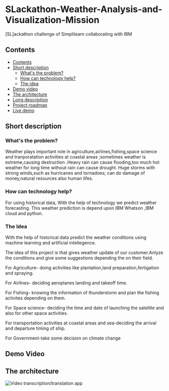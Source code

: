 # SLackathon-Weather-Analysis-and-Visualization-Mission
  [SL]ackathon challenge of Simplilearn collaborating with IBM

## Contents
 - [Contents](#contents)
  - [Short description](#short-description)
    - [What's the problem?](#whats-the-problem)
    - [How can technology help?](#how-can-technology-help)
    - [The idea](#the-idea)
  - [Demo video](#demo-video)
  - [The architecture](#the-architecture)
  - [Long description](#long-description)
  - [Project roadmap](#project-roadmap)
  - [Live demo](#live-demo)


   ## Short description
   
   ### What's the problem?
 Weather plays important role in agriculture,airlines,fishing,space science and tranporatation activities at coastal areas ;sometimes weather is extreme,causing 
 destruction .Heavy rain can cause flooding,too much hot weather for long time without rain can cause drought. Huge storms with strong winds,such as hurricanes and 
 tornadoes; can do  damage of money,natural resources also human lifes.
         
 
   ### How can technology help?
   
   For using historical data,  With the  help of technology  we predict weather forecasting.
   This weather prediction is depend upon IBM Whatson ,IBM cloud and python.
  
    
   ### The Idea
   With the help of historical data predict the weather conditions using machine learning and artificial intellegence.
   
   The idea of this project is that gives weather update of our customer.Anlyze the conditions and give some suggestions depending the on their field.
   
   For Agriculture- doing activities like plantation,land preparation,fertigation and spraying.
     
   For Airlines- deciding aeroplanes landing and takeoff time.
    
   For Fishing- knowing the information of thunderstorm and plan the fishing activites depending on them.
    
   For Space science- deciding the time and date of launching the satellite and also for other space activities.
    
   For transportation activities at coastal areas and sea-deciding the arrival and departure timing of ship.
   
   For Government-take some decision on climate change
   
 ## Demo Video
 ## The architecture
   ![Video transcription/translation app](https://photos.google.com/share/AF1QipNCxwBKr5o53wOdhbVx1jzGP5ps-NnOL-7N0TVHWwSMpyCyH7CNObtccn4jxGrtsw/photo/AF1QipO4axui9hE7FxHn_t6n3nF-RiWbglmSruVxo7l9?key=dER1dnM3Y2dYeWZ6X1kzQTk3X2F0TnBBelhENVFn)
